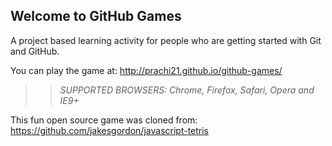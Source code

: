 ## Welcome to GitHub Games

A project based learning activity for people who are getting started with Git and GitHub.

You can play the game at: http://prachi21.github.io/github-games/

>> _*SUPPORTED BROWSERS*: Chrome, Firefox, Safari, Opera and IE9+_

This fun open source game was cloned from: https://github.com/jakesgordon/javascript-tetris
